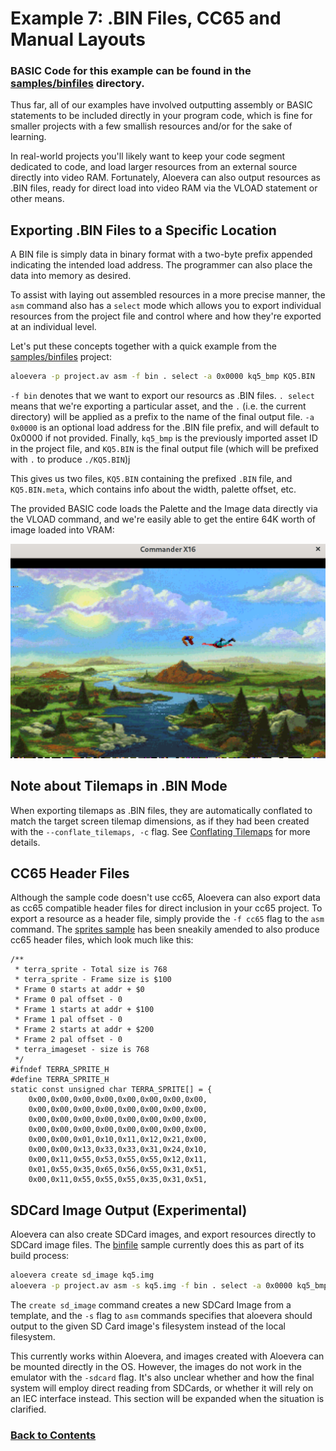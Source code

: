 # Example 7: .BIN Files, CC65 and Manual Layouts

### BASIC Code for this example can be found in the [samples/binfiles](../samples/binfiles) directory.

Thus far, all of our examples have involved outputting assembly or BASIC statements to be included directly in your program code, which is fine for smaller projects with a few smallish resources and/or for the sake of learning. 

In real-world projects you'll likely want to keep your code segment dedicated to code, and load larger resources from an external source directly into video RAM. Fortunately, Aloevera can also output resources as .BIN files, ready for direct load into video RAM via the VLOAD statement or other means. 

## Exporting .BIN Files to a Specific Location

A BIN file is simply data in binary format with a two-byte prefix appended indicating the intended load address. The programmer can also place the data into memory as desired.

To assist with laying out assembled resources in a more precise manner, the `asm` command also has a `select` mode which allows you to export individual resources from the project file and control where and how they're exported at an individual level. 

Let's put these concepts together with a quick example from the [samples/binfiles](./samples/binfiles/) project:

```.sh
aloevera -p project.av asm -f bin . select -a 0x0000 kq5_bmp KQ5.BIN
```

`-f bin` denotes that we want to export our resourcs as .BIN files. `. select` means that we're exporting a particular asset, and the `.` (i.e. the current directory) will be applied as a prefix to the name of the final output file. `-a 0x0000` is an optional load address for the .BIN file prefix, and will default to 0x0000 if not provided. Finally, `kq5_bmp` is the previously imported asset ID in the project file, and `KQ5.BIN` is the final output file (which will be prefixed with `.` to produce `./KQ5.BIN`)j

This gives us two files, `KQ5.BIN` containing the prefixed `.BIN` file, and `KQ5.BIN.meta`, which contains info about the width, palette offset, etc. 

The provided BASIC code loads the Palette and the Image data directly via the VLOAD command, and we're easily able to get the entire 64K worth of image loaded into VRAM:

![kq5](images/07-binfiles-001.png)

## Note about Tilemaps in .BIN Mode

When exporting tilemaps as .BIN files, they are automatically conflated to match the target screen tilemap dimensions, as if they had been created with the `--conflate_tilemaps, -c` flag. See [Conflating Tilemaps](ex_003.md#conflating_tilemaps) for more details.

## CC65 Header Files

Although the sample code doesn't use cc65, Aloevera can also export data as cc65 compatible header files for direct inclusion in your cc65 project. To export a resource as a header file, simply provide the `-f cc65` flag to the `asm` command. The [sprites sample](../samples/sprites) has been sneakily amended to also produce cc65 header files, which look much like this:

```
/**
 * terra_sprite - Total size is 768
 * terra_sprite - Frame size is $100
 * Frame 0 starts at addr + $0
 * Frame 0 pal offset - 0
 * Frame 1 starts at addr + $100
 * Frame 1 pal offset - 0
 * Frame 2 starts at addr + $200
 * Frame 2 pal offset - 0
 * terra_imageset - size is 768
 */
#ifndef TERRA_SPRITE_H
#define TERRA_SPRITE_H
static const unsigned char TERRA_SPRITE[] = {
    0x00,0x00,0x00,0x00,0x00,0x00,0x00,0x00,
    0x00,0x00,0x00,0x00,0x00,0x00,0x00,0x00,
    0x00,0x00,0x00,0x00,0x00,0x00,0x00,0x00,
    0x00,0x00,0x00,0x00,0x00,0x00,0x00,0x00,
    0x00,0x00,0x01,0x10,0x11,0x12,0x21,0x00,
    0x00,0x00,0x13,0x33,0x33,0x31,0x24,0x10,
    0x00,0x11,0x55,0x53,0x55,0x55,0x12,0x11,
    0x01,0x55,0x35,0x65,0x56,0x55,0x31,0x51,
    0x00,0x11,0x55,0x55,0x55,0x35,0x31,0x51,
```

## SDCard Image Output (Experimental)

Aloevera can also create SDCard images, and export resources directly to  SDCard image files. The [binfile](../samples/binfile) sample currently does this as part of its build process:

```.sh
aloevera create sd_image kq5.img
aloevera -p project.av asm -s kq5.img -f bin . select -a 0x0000 kq5_bmp KQ5.BIN
```

The `create sd_image` command creates a new SDCard Image from a template, and the `-s` flag to `asm` commands specifies that aloevera should output to the given SD Card image's filesystem instead of the local filesystem.

This currently works within Aloevera, and images created with Aloevera can be mounted directly in the OS. However, the images do not work in the emulator with the `-sdcard` flag. It's also unclear whether and how the final system will employ direct reading from SDCards, or whether it will rely on an IEC interface instead. This section will be expanded when the situation is clarified.

### [Back to Contents](./readme.md)

